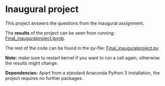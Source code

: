 # Inaugural project

This project answers the questions from the inaugural assignment.

The **results** of the project can be seen from running: [Final_inauguralproject.ipynb](Final_inauguralproject.ipynb).

The rest of the code can be found in the py-file:
[Final_inauguralproject.py](Final_inauguralproject.py).

**Note:** make sure to restart kernel if you want to run a cell again, otherwise the results might change.

**Dependencies:** Apart from a standard Anaconda Python 3 installation, the project requires no further packages.